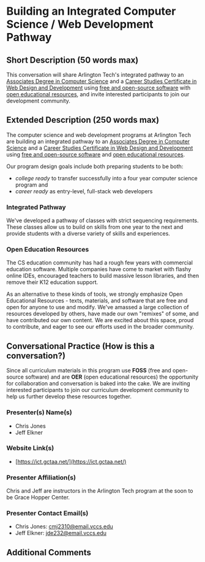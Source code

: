 # Building an Integrated Computer Science / Web Development Pathway

## Short Description (50 words max)

This conversation will share Arlington Tech's integrated pathway to an
[Associates Degree in Computer
Science](https://www.nvcc.edu/academics/programs/computer-science.html) and a
[Career Studies Certificate in Web Design and
Development](https://www.nvcc.edu/academics/programs/web-design-and-development.html)
using [free and open-source
software](https://en.wikipedia.org/wiki/Free_and_open-source_software) with 
[open educational
resources](https://en.wikipedia.org/wiki/Open_educational_resources), and
invite interested participants to join our development community.


## Extended Description (250 words max)

The computer science and web development programs at Arlington Tech are
building an integrated pathway to an [Associates Degree in Computer
Science](https://www.nvcc.edu/academics/programs/computer-science.html) and
a [Career Studies Certificate in Web Design and
Development](https://www.nvcc.edu/academics/programs/web-design-and-development.html)
using [free and open-source
software](https://en.wikipedia.org/wiki/Free_and_open-source_software) and
[open educational
resources](https://en.wikipedia.org/wiki/Open_educational_resources).

Our program design goals include both preparing students to be both:

- *college ready* to transfer successfully into a four year computer science
  program and
- *career ready* as entry-level, full-stack web developers

### Integrated Pathway

We've developed a pathway of classes with strict sequencing requirements. These
classes allow us to build on skills from one year to the next and provide
students with a diverse variety of skills and experiences.

### Open Education Resources

The CS education community has had a rough few years with commercial education
software. Multiple companies have come to market with flashy online IDEs,
encouraged teachers to build massive lesson libraries, and then remove
their K12 education support.

As an alternative to these kinds of tools, we strongly emphasize Open
Educational Resources - texts, materials, and software that are free and open
for anyone to use and modify. We've amassed a large collection of resources
developed by others, have made our own "remixes" of some, and have contributed
our own content. We are excited about this space, proud to contribute, and
eager to see our efforts used in the broader community.


## Conversational Practice (How is this a conversation?)

Since all curriculum materials in this program use **FOSS** (free and
open-source software) and are **OER** (open educational resources) the
opportunity for collaboration and conversation is baked into the cake. We are
inviting interested participants to join our curriculum development community
to help us further develop these resources together.


### Presenter(s) Name(s) 

* Chris Jones
* Jeff Elkner


### Website Link(s)

* [https://ict.gctaa.net/](https://ict.gctaa.net/)


### Presenter Affiliation(s)

Chris and Jeff are instructors in the Arlington Tech program at the soon to be
Grace Hopper Center.


### Presenter Contact Email(s)

* Chris Jones: cmj2310@email.vccs.edu 
* Jeff Elkner: jde232@email.vccs.edu


## Additional Comments

